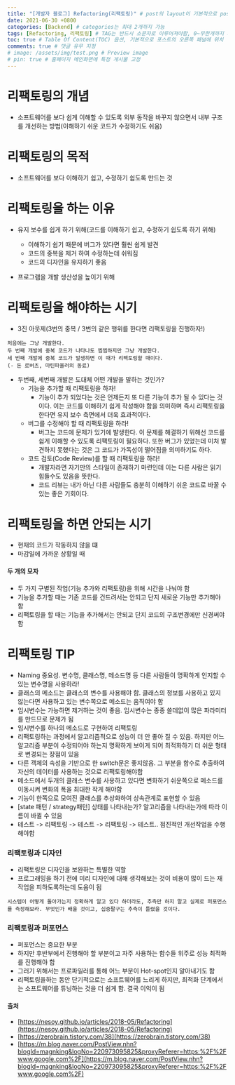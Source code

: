 ```yaml
---
title: "[개발자 블로그] Refactoring(리팩토링)" # post의 layout이 기본적으로 post로 설정되어있어서 Front Matter에 따로 layout변수를 만들어 주지 않아도 됨
date: 2021-06-30 +0800
categories: [Backend] # categories는 최대 2개까지 가능
tags: [Refactoring, 리팩토링] # TAG는 반드시 소문자로 이루어져야함, 0~무한개까지 지정 가능
toc: true # Table Of Content(TOC) 옵션, 기본적으로 포스트의 오른쪽 패널에 위치
comments: true # 댓글 유무 지정
# image: /assets/img/test.png # Preview image
# pin: true # 홈페이지 메인화면에 특정 게시물 고정
---
```


# 리팩토링의 개념
- 소프트웨어를 보다 쉽게 이해할 수 있도록 외부 동작을 바꾸지 않으면서 내부 구조를 개선하는 방법(이해하기 쉬운 코드가 수정하기도 쉬움)

# 리팩토링의 목적
- 소프트웨어를 보다 이해하기 쉽고, 수정하기 쉽도록 만드는 것

# 리팩토링을 하는 이유
- 유지 보수를 쉽게 하기 위해(코드를 이해하기 쉽고, 수정하기 쉽도록 하기 위해)
    - 이해하기 쉽기 때문에 버그가 있다면 훨씬 쉽게 발견
    - 코드의 중복을 제거 하여 수정하는데 쉬워짐
    - 코드의 디자인을 유지하기 좋음

- 프로그램을 개발 생산성을 높이기 위해

# 리팩토링을 해야하는 시기
- 3진 아웃제(3번의 중복 / 3번의 같은 행위를 한다면 리팩토링을 진행하자!)
~~~
처음에는 그냥 개발한다.
두 번째 개발에 중복 코드가 나타나도 찜찜하지만 그냥 개발한다.
세 번째 개발에 중복 코드가 발생하면 이 때가 리팩토링할 때이다.
(- 돈 로버츠, 마틴파울러의 동료)
~~~

- 두번째, 세번째 개발은 도대체 어떤 개발을 말하는 것인가?
    - 기능을 추가할 때 리팩토링을 하자!
        - 기능이 추가 되었다는 것은 언제든지 또 다른 기능이 추가 될 수 있다는 것이다. 이는 코드를 이해하기 쉽게 작성해야 함을 의미하며 즉시 리팩토링을 한다면 유지 보수 측면에서 더욱 효과적이다.
    - 버그를 수정해야 할 때 리팩토링을 하라!
        - 버그는 코드에 문제가 있기에 발생한다. 이 문제를 해결하기 위해선 코드를 쉽게 이해할 수 있도록 리팩토링이 필요하다. 또한 버그가 있었는데 미처 발견하지 못했다는 것은 그 코드가 가독성이 떨어짐을 의미하기도 하다.
    - 코드 검토(Code Review)를 할 때 리팩토링을 하라!
        - 개발자라면 자기만의 스타일이 존재하기 마련인데 이는 다른 사람은 읽기 힘들수도 있음을 뜻한다.
        - 코드 리뷰는 내가 아닌 다른 사람들도 충분히 이해하기 쉬운 코드로 바꿀 수 있는 좋은 기회이다.

# 리팩토링을 하면 안되는 시기
- 현재의 코드가 작동하지 않을 떄
- 마감일에 가까운 상황일 때

#### 두 개의 모자
- 두 가지 구별된 작업(기능 추가와 리팩토링)을 위해 시간을 나눠야 함
- 기능을 추가할 때는 기존 코드를 건드려서는 안되고 단지 새로운 기능만 추가해야 함
- 리팩토링을 할 때는 기능을 추가해서는 안되고 단지 코드의 구조변경에만 신경써야 함

# 리팩토링 TIP
- Naming 중요성. 변수명, 클래스명, 메소드명 등 다른 사람들이 명확하게 인지할 수 있는 변수명을 사용하라!
- 클래스의 메소드는 클래스의 변수를 사용해야 함. 클래스의 정보를 사용하고 있지 않는다면 사용하고 있는 변수쪽으로 메소드는 움직여야 함
- 임시변수는 가능하면 제거하는 것이 좋음. 임시변수는 종종 쓸데없이 많은 파라미터를 만드므로 문제가 됨
- 임시변수를 하나의 메소드로 구현하여 리팩토링
- 리팩토링하는 과정에서 알고리즘적으로 성능이 더 안 좋아 질 수 있음. 하지만 어느 알고리즘 부분이 수정되어야 하는지 명확하게 보이게 되어 최적화하기 더 쉬운 형태로 변경되는 장점이 있음
- 다른 객체의 속성을 기반으로 한 switch문은 좋지않음. 그 부분을 함수로 추출하여 자신의 데이터를 사용하는 것으로 리팩토링해야함
- 메소드에서 두개의 클래스 변수를 사용하고 있다면 변화하기 쉬운쪽으로 메소드를 이동시켜 변화의 폭을 최대한 작게 해야함
- 기능이 한쪽으로 모여진 클래스를 추상화하여 상속관계로 표현할 수 있음
- [state 패턴 / strategy패턴] 상태를 나타내는가? 알고리즘을 나타내는가에 따라 이름이 바뀔 수 있음
- 테스트 -> 리팩토링 -> 테스트 -> 리팩토링 -> 테스트.. 점진적인 개선작업을 수행해야함

### 리팩토링과 디자인
- 리팩토링은 디자인을 보완하는 특별한 역할
- 프로그래밍을 하기 전에 미리 디자인에 대해 생각해보는 것이 비용이 많이 드는 재작업을 피하도록하는데 도움이 됨
~~~
시스템이 어떻게 돌아가는지 정확하게 알고 있다 하더라도, 추측만 하지 말고 실제로 퍼포먼스를 측정해보라. 무엇인가 배울 것이고, 십중팔구는 추측이 틀렸을 것이다.
~~~

### 리팩토링과 퍼포먼스
- 퍼포먼스는 중요한 부분
- 하지만 후반부에서 진행해야 할 부분이고 자주 사용하는 함수들 위주로 성능 최적화를 진행해야 함
- 그러기 위해서는 프로파일러를 통해 어느 부분이 Hot-spot인지 알아내기도 함
- 리팩토링을하는 동안 단기적으로는 소프트웨어를 느리게 하지만, 최적화 단계에서는 소프트웨어를 튜닝하는 것을 더 쉽게 함. 결국 이익이 됨

#### 출처
- [https://nesoy.github.io/articles/2018-05/Refactoring](https://nesoy.github.io/articles/2018-05/Refactoring)
- [https://zerobrain.tistory.com/38](https://zerobrain.tistory.com/38)
- [https://m.blog.naver.com/PostView.nhn?blogId=magnking&logNo=220973095825&proxyReferer=https:%2F%2Fwww.google.com%2F](https://m.blog.naver.com/PostView.nhn?blogId=magnking&logNo=220973095825&proxyReferer=https:%2F%2Fwww.google.com%2F)